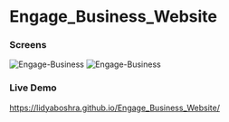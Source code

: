 # Engage_Business_Website
### Screens

![Engage-Business](https://user-images.githubusercontent.com/51187784/219025504-c3838dae-43a5-43c3-8923-a8fb4c1dbfa9.png)
![Engage-Business](https://user-images.githubusercontent.com/51187784/219025512-a382bd4c-521c-44c5-9422-b59cbdaf8721.png)
 
 ### Live Demo 
 
 https://lidyaboshra.github.io/Engage_Business_Website/
